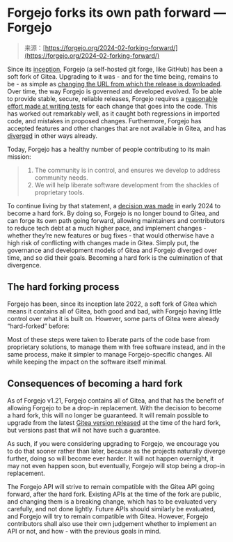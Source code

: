 <!--yml
category: 未分类
date: 2024-05-27 14:55:37
-->

# Forgejo forks its own path forward — Forgejo

> 来源：[https://forgejo.org/2024-02-forking-forward/](https://forgejo.org/2024-02-forking-forward/)

Since its [inception](../2022-12-15-hello-forgejo/), Forgejo (a self-hosted git forge, like GitHub) has been a soft fork of Gitea. Upgrading to it was - and for the time being, remains to be - as simple as [changing the URL from which the release is downloaded](../download/). Over time, the way Forgejo is governed and developed evolved. To be able to provide stable, secure, reliable releases, Forgejo requires a [reasonable effort made at writing tests](https://codeberg.org/forgejo/governance/src/branch/main/PullRequestsAgreement.md) for each change that goes into the code. This has worked out remarkably well, as it caught both regressions in imported code, and mistakes in proposed changes. Furthermore, Forgejo has accepted features and other changes that are not available in Gitea, and has [diverged](#the-hard-forking-process) in other ways already.

Today, Forgejo has a healthy number of people contributing to its main mission:

> 1.  The community is in control, and ensures we develop to address community needs.
> 2.  We will help liberate software development from the shackles of proprietary tools.

To continue living by that statement, a [decision was made](https://codeberg.org/forgejo/governance/issues/58) in early 2024 to become a hard fork. By doing so, Forgejo is no longer bound to Gitea, and can forge its own path going forward, allowing maintainers and contributors to reduce tech debt at a much higher pace, and implement changes - whether they’re new features or bug fixes - that would otherwise have a high risk of conflicting with changes made in Gitea. Simply put, the governance and development models of Gitea and Forgejo diverged over time, and so did their goals. Becoming a hard fork is the culmination of that divergence.

## The hard forking process[](#the-hard-forking-process)

Forgejo has been, since its inception late 2022, a soft fork of Gitea which means it contains all of Gitea, both good and bad, with Forgejo having little control over what it is built on. However, some parts of Gitea were already “hard-forked” before:

Most of these steps were taken to liberate parts of the code base from proprietary solutions, to manage them with free software instead, and in the same process, make it simpler to manage Forgejo-specific changes. All while keeping the impact on the software itself minimal.

## Consequences of becoming a hard fork[](#consequences-of-becoming-a-hard-fork)

As of Forgejo v1.21, Forgejo contains all of Gitea, and that has the benefit of allowing Forgejo to be a drop-in replacement. With the decision to become a hard fork, this will no longer be guaranteed. It will remain possible to upgrade from the latest [Gitea version released](https://github.com/go-gitea/gitea/releases/tag/v1.21.5) at the time of the hard fork, but versions past that will not have such a guarantee.

As such, if you were considering upgrading to Forgejo, we encourage you to do that sooner rather than later, because as the projects naturally diverge further, doing so will become ever harder. It will not happen overnight, it may not even happen soon, but eventually, Forgejo will stop being a drop-in replacement.

The Forgejo API will strive to remain compatible with the Gitea API going forward, after the hard fork. Existing APIs at the time of the fork are public, and changing them is a breaking change, which has to be evaluated very carefully, and not done lightly. Future APIs should similarly be evaluated, and Forgejo will try to remain compatible with Gitea. However, Forgejo contributors shall also use their own judgement whether to implement an API or not, and how - with the previous goals in mind.
